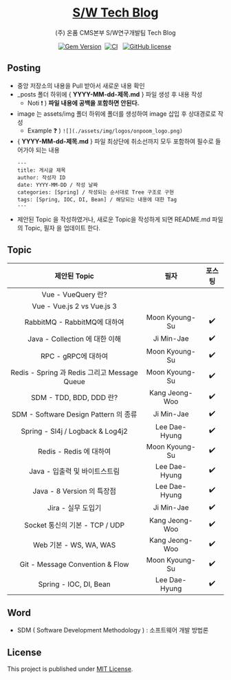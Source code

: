 <!-- markdownlint-disable-next-line -->
<div align="center">

  <!-- markdownlint-disable-next-line -->

# [S/W Tech Blog](https://onpoomswteam.github.io/)

(주) 온품 CMS본부 S/W연구개발팀 Tech Blog

[![Gem Version](https://img.shields.io/gem/v/jekyll-theme-chirpy?color=brightgreen)][gem]&nbsp;
[![CI](https://github.com/cotes2020/jekyll-theme-chirpy/actions/workflows/ci.yml/badge.svg?branch=master&event=push)][ci]
&nbsp;
[![GitHub license](https://img.shields.io/github/license/cotes2020/jekyll-theme-chirpy.svg)][license]&nbsp;

</div>

## Posting

- 중앙 저장소의 내용을 Pull 받아서 새로운 내용 확인
- \_posts 폴더 하위에 { **YYYY-MM-dd-제목.md** } 파일 생성 후 내용 작성
  - Noti :exclamation: ) **파일 내용에 공백을 포함하면 안된다.**
- image 는 assets/img 폴더 하위에 폴더를 생성하여 image 삽입 후 상대경로로 작성 <br/>
  - Example :question: ) `![](./assets/img/logos/onpoom_logo.png)`
- { **YYYY-MM-dd-제목.md** } 파일 최상단에 취소선까지 모두 포함하여 필수로 들어가야 되는 내용
  ```
  ---
  title: 게시글 제목
  author: 작성자 ID
  date: YYYY-MM-DD / 작성 날짜
  categories: [Spring] / 작성되는 순서대로 Tree 구조로 구현
  tags: [Spring, IOC, DI, Bean] / 해당되는 내용에 대한 Tag
  ---
  ```
- 제안된 Topic 을 작성하였거나, 새로운 Topic을 작성하게 되면 README.md 파일의 Topic, 필자 을 업데이트 한다.

## Topic

|                제안된 Topic                 |       필자       |        포스팅         |
|:----------------------------------------:|:--------------:|:------------------:|
|            Vue - VueQuery 란?             |                |                    |
|        Vue - Vue.js 2 vs Vue.js 3        |                |                    |
|         RabbitMQ - RabbitMQ에 대하여         | Moon Kyoung-Su | :heavy_check_mark: |
|        Java - Collection 에 대한 이해         |   Ji Min-Jae   | :heavy_check_mark: |
|             RPC - gRPC에 대하여              | Moon Kyoung-Su | :heavy_check_mark: |
| Redis - Spring 과 Redis 그리고 Message Queue | Moon Kyoung-Su | :heavy_check_mark: |
|          SDM - TDD, BDD, DDD 란?          | Kang Jeong-Woo | :heavy_check_mark: |
|    SDM - Software Design Pattern 의 종류    |   Ji Min-Jae   | :heavy_check_mark: |
|     Spring - Sl4j / Logback & Log4j2     | Lee Dae-Hyung  | :heavy_check_mark: |
|           Redis - Redis 에 대하여            | Moon Kyoung-Su | :heavy_check_mark: |
|           Java - 입출력 및 바이트스트림            | Lee Dae-Hyung  | :heavy_check_mark: |
|          Java - 8 Version 의 특장점          | Lee Dae-Hyung  | :heavy_check_mark: |
|              Jira - 실무 도입기               |   Ji Min-Jae   | :heavy_check_mark: |
|        Socket 통신의 기본 - TCP / UDP         | Kang Jeong-Woo | :heavy_check_mark: |
|           Web 기본 - WS, WA, WAS           | Kang Jeong-Woo | :heavy_check_mark: |
|     Git - Message Convention & Flow      | Moon Kyoung-Su | :heavy_check_mark: |
|          Spring - IOC, DI, Bean          | Lee Dae-Hyung  | :heavy_check_mark: |

## Word

- SDM ( Software Development Methodology ) : 소프트웨어 개발 방법론

## License

This project is published under [MIT License][license].

[gem]: https://rubygems.org/gems/jekyll-theme-chirpy

[ci]: https://github.com/cotes2020/jekyll-theme-chirpy/actions/workflows/ci.yml?query=event%3Apush+branch%3Amaster

[license]: https://github.com/cotes2020/jekyll-theme-chirpy/blob/master/LICENSE
